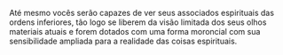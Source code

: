 ﻿Até mesmo vocês serão capazes de ver seus associados espirituais das ordens inferiores, tão logo se liberem da visão limitada dos seus olhos materiais atuais e forem dotados com uma forma moroncial com sua sensibilidade ampliada para a realidade das coisas espirituais.